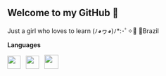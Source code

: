 ## Welcome to my GitHub 💮
Just a girl who loves to learn (ﾉ◕ヮ◕)ﾉ*:･ﾟ✧🌸
📍Brazil

**Languages**

<img src="https://i.imgur.com/R8p2ePA.png" width="30">
&nbsp;
<img src="https://i.imgur.com/saBa4s8.png" width="30">
&nbsp;
<img src="https://i.imgur.com/pZ9DyBH.jpeg" width="32">
